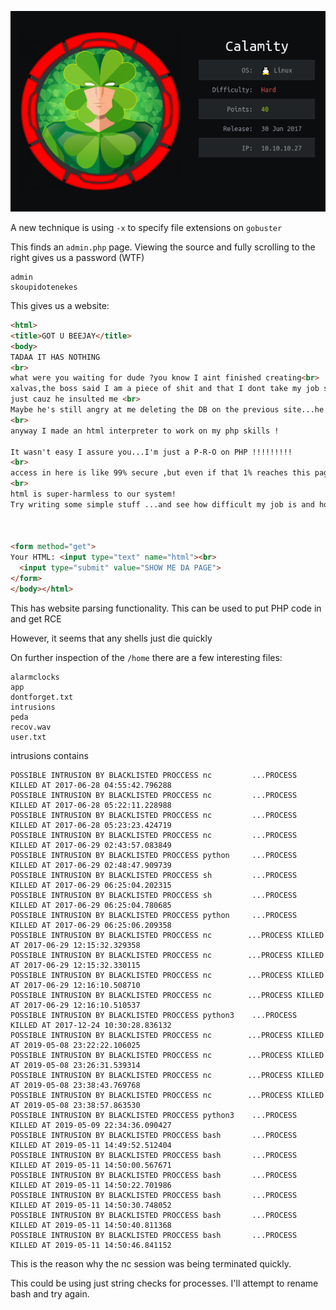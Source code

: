 ![](./logo.png)

A new technique is using `-x` to specify file extensions on `gobuster`

This finds an `admin.php` page. Viewing the source and fully scrolling to the right gives us a password (WTF)

```
admin
skoupidotenekes
```

This gives us a website:

```html
<html>
<title>GOT U BEEJAY</title>
<body>
TADAA IT HAS NOTHING
<br>
what were you waiting for dude ?you know I aint finished creating<br>
xalvas,the boss said I am a piece of shit and that I dont take my job seriously...but when all this is set up...Ima ask for double the money<br>
just cauz he insulted me <br>
Maybe he's still angry at me deleting the DB on the previous site...he should keep backups man ! 
<br>
anyway I made an html interpreter to work on my php skills !

It wasn't easy I assure you...I'm just a P-R-O on PHP !!!!!!!!!
<br>
access in here is like 99% secure ,but even if that 1% reaches this page ,there's nothing they can do ! 
<br>
html is super-harmless to our system!
Try writing some simple stuff ...and see how difficult my job is and how underpaid I am



<form method="get">
Your HTML: <input type="text" name="html"><br>
  <input type="submit" value="SHOW ME DA PAGE">
</form> 
</body></html>
```

This has website parsing functionality. This can be used to put PHP code in and get RCE

However, it seems that any shells just die quickly

On further inspection of the `/home` there are a few interesting files:

```
alarmclocks
app
dontforget.txt
intrusions
peda
recov.wav
user.txt
```

intrusions contains

```
POSSIBLE INTRUSION BY BLACKLISTED PROCCESS nc         ...PROCESS KILLED AT 2017-06-28 04:55:42.796288
POSSIBLE INTRUSION BY BLACKLISTED PROCCESS nc         ...PROCESS KILLED AT 2017-06-28 05:22:11.228988
POSSIBLE INTRUSION BY BLACKLISTED PROCCESS nc         ...PROCESS KILLED AT 2017-06-28 05:23:23.424719
POSSIBLE INTRUSION BY BLACKLISTED PROCCESS nc         ...PROCESS KILLED AT 2017-06-29 02:43:57.083849
POSSIBLE INTRUSION BY BLACKLISTED PROCCESS python     ...PROCESS KILLED AT 2017-06-29 02:48:47.909739
POSSIBLE INTRUSION BY BLACKLISTED PROCCESS sh         ...PROCESS KILLED AT 2017-06-29 06:25:04.202315
POSSIBLE INTRUSION BY BLACKLISTED PROCCESS sh         ...PROCESS KILLED AT 2017-06-29 06:25:04.780685
POSSIBLE INTRUSION BY BLACKLISTED PROCCESS python     ...PROCESS KILLED AT 2017-06-29 06:25:06.209358
POSSIBLE INTRUSION BY BLACKLISTED PROCCESS nc        ...PROCESS KILLED AT 2017-06-29 12:15:32.329358
POSSIBLE INTRUSION BY BLACKLISTED PROCCESS nc        ...PROCESS KILLED AT 2017-06-29 12:15:32.330115
POSSIBLE INTRUSION BY BLACKLISTED PROCCESS nc        ...PROCESS KILLED AT 2017-06-29 12:16:10.508710
POSSIBLE INTRUSION BY BLACKLISTED PROCCESS nc        ...PROCESS KILLED AT 2017-06-29 12:16:10.510537
POSSIBLE INTRUSION BY BLACKLISTED PROCCESS python3    ...PROCESS KILLED AT 2017-12-24 10:30:28.836132
POSSIBLE INTRUSION BY BLACKLISTED PROCCESS nc        ...PROCESS KILLED AT 2019-05-08 23:22:22.106025
POSSIBLE INTRUSION BY BLACKLISTED PROCCESS nc        ...PROCESS KILLED AT 2019-05-08 23:26:31.539314
POSSIBLE INTRUSION BY BLACKLISTED PROCCESS nc        ...PROCESS KILLED AT 2019-05-08 23:38:43.769768
POSSIBLE INTRUSION BY BLACKLISTED PROCCESS nc        ...PROCESS KILLED AT 2019-05-08 23:38:57.863530
POSSIBLE INTRUSION BY BLACKLISTED PROCCESS python3    ...PROCESS KILLED AT 2019-05-09 22:34:36.090427
POSSIBLE INTRUSION BY BLACKLISTED PROCCESS bash       ...PROCESS KILLED AT 2019-05-11 14:49:52.512404
POSSIBLE INTRUSION BY BLACKLISTED PROCCESS bash       ...PROCESS KILLED AT 2019-05-11 14:50:00.567671
POSSIBLE INTRUSION BY BLACKLISTED PROCCESS bash       ...PROCESS KILLED AT 2019-05-11 14:50:22.701986
POSSIBLE INTRUSION BY BLACKLISTED PROCCESS bash       ...PROCESS KILLED AT 2019-05-11 14:50:30.748052
POSSIBLE INTRUSION BY BLACKLISTED PROCCESS bash       ...PROCESS KILLED AT 2019-05-11 14:50:40.811368
POSSIBLE INTRUSION BY BLACKLISTED PROCCESS bash       ...PROCESS KILLED AT 2019-05-11 14:50:46.841152
```

This is the reason why the nc session was being terminated quickly.

This could be using just string checks for processes. I'll attempt to rename bash and try again.
